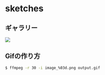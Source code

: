 # sketches

## ギャラリー

![](./gallery/20220518.gif)

## Gifの作り方

```bash
$ ffmpeg -r 30 -i image_%03d.png output.gif
```
